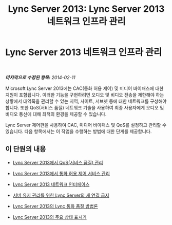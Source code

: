 ﻿---
title: 'Lync Server 2013: Lync Server 2013 네트워크 인프라 관리'
TOCTitle: Lync Server 2013 네트워크 인프라 관리
ms:assetid: cb13456a-8f66-4595-be21-8887f30ad4eb
ms:mtpsurl: https://technet.microsoft.com/ko-kr/library/Gg182585(v=OCS.15)
ms:contentKeyID: 49305037
ms.date: 08/24/2015
mtps_version: v=OCS.15
ms.translationtype: HT
---

# Lync Server 2013 네트워크 인프라 관리

 

_**마지막으로 수정된 항목:** 2014-02-11_

Microsoft Lync Server 2013에는 CAC(통화 허용 제어) 및 미디어 바이패스에 대한 지원이 포함됩니다. 이러한 기능을 구현하려면 오디오 및 비디오 전송을 제한해야 하는 상황에서 대역폭을 관리할 수 있는 지역, 사이트, 서브넷 등에 대한 네트워크를 구성해야 합니다. 또한 QoS(서비스 품질) 네트워크 기술을 사용하여 최종 사용자에게 오디오 및 비디오 통신에 대해 최적의 환경을 제공할 수 있습니다.

Lync Server 제어판을 사용하여 CAC, 미디어 바이패스 및 QoS를 설정하고 관리할 수 있습니다. 다음 항목에서는 이 작업을 수행하는 방법에 대한 단계를 제공합니다.

## 이 단원의 내용

  - [Lync Server 2013에서 QoS(서비스 품질) 관리](lync-server-2013-managing-quality-of-service-qos.md)

  - [Lync Server 2013에서 통화 허용 제어 서비스 관리](lync-server-2013-managing-call-admission-control.md)

  - [Lync Server 2013 네트워크 인터페이스](lync-server-2013-lync-server-network-interfaces.md)

  - [서버 유지 관리를 위한 Lync Server의 새 연결 금지](lync-server-2013-prevent-new-connections-to-lync-server-for-server-maintenance.md)

  - [Lync Server 2013의 Lync 통화 품질 방법론](lync-server-2013-poster-lync-call-quality-methodology.md)

  - [Lync Server 2013의 주요 상태 표시기](lync-server-2013-poster-key-health-indicators.md)

